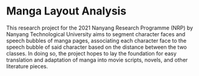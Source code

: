 # Manga Layout Analysis
This research project for the 2021 Nanyang Research Programme (NRP) by Nanyang Technological University aims to segment character faces and speech bubbles of manga pages, associating each character face to the speech bubble of said character based on the distance between the two classes. In doing so, the project hopes to lay the foundation for easy translation and adaptation of manga into movie scripts, novels, and other literature pieces.